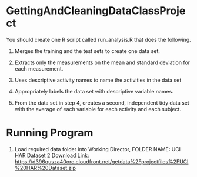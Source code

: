 # GettingAndCleaningDataClassProject


 You should create one R script called run_analysis.R that does the following. 
 
1. Merges the training and the test sets to create one data set.

2. Extracts only the measurements on the mean and standard deviation for each measurement. 

3. Uses descriptive activity names to name the activities in the data set

4. Appropriately labels the data set with descriptive variable names. 

5. From the data set in step 4, creates a second, independent tidy data set with the average of each variable for each activity and each subject.

# Running Program

1. Load required data folder into Working Director, FOLDER NAME: UCI HAR Dataset 2
         Download Link: https://d396qusza40orc.cloudfront.net/getdata%2Fprojectfiles%2FUCI%20HAR%20Dataset.zip 

